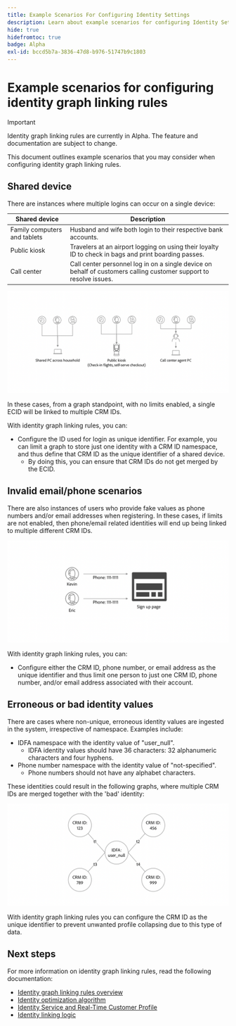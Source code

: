 ```yaml
---
title: Example Scenarios For Configuring Identity Settings
description: Learn about example scenarios for configuring Identity Settings.
hide: true
hidefromtoc: true
badge: Alpha
exl-id: bccd5b7a-3836-47d8-b976-51747b9c1803
---
```

# Example scenarios for configuring identity graph linking rules

>[!IMPORTANT]
>
>Identity graph linking rules are currently in Alpha. The feature and documentation are subject to change.

This document outlines example scenarios that you may consider when configuring identity graph linking rules.

## Shared device

There are instances where multiple logins can occur on a single device:

| Shared device | Description |
| --- | --- |
| Family computers and tablets | Husband and wife both login to their respective bank accounts. |
| Public kiosk | Travelers at an airport logging on using their loyalty ID to check in bags and print boarding passes. |
| Call center | Call center personnel log in on a single device on behalf of customers calling customer support to resolve issues. |

![shared-devices](../images/identity-settings/shared-devices.png)

In these cases, from a graph standpoint, with no limits enabled, a single ECID will be linked to multiple CRM IDs. 

With identity graph linking rules, you can:

* Configure the ID used for login as unique identifier. For example, you can limit a graph to store just one identity with a CRM ID namespace, and thus define that CRM ID as the unique identifier of a shared device.
  * By doing this, you can ensure that CRM IDs do not get merged by the ECID.

## Invalid email/phone scenarios

There are also instances of users who provide fake values as phone numbers and/or email addresses when registering. In these cases, if limits are not enabled, then phone/email related identities will end up being linked to multiple different CRM IDs.

![invalid-email-phone](../images/identity-settings/invalid-email-phone.png)

With identity graph linking rules, you can:

* Configure either the CRM ID, phone number, or email address as the unique identifier and thus limit one person to just one CRM ID, phone number, and/or email address associated with their account.

## Erroneous or bad identity values

There are cases where non-unique, erroneous identity values are ingested in the system, irrespective of namespace. Examples include:

* IDFA namespace with the identity value of "user_null".
  * IDFA identity values should have 36 characters: 32 alphanumeric characters and four hyphens.
* Phone number namespace with the identity value of "not-specified".
  * Phone numbers should not have any alphabet characters.

These identities could result in the following graphs, where multiple CRM IDs are merged together with the 'bad' identity:

![bad-data](../images/identity-settings/bad-data.png)

With identity graph linking rules you can configure the CRM ID as the unique identifier to prevent unwanted profile collapsing due to this type of data.

## Next steps

For more information on identity graph linking rules, read the following documentation:

* [Identity graph linking rules overview](./overview.md)
* [Identity optimization algorithm](./identity-optimization-algorithm.md)
* [Identity Service and Real-Time Customer Profile](identity-and-profile.md)
* [Identity linking logic](./identity-linking-logic.md)
